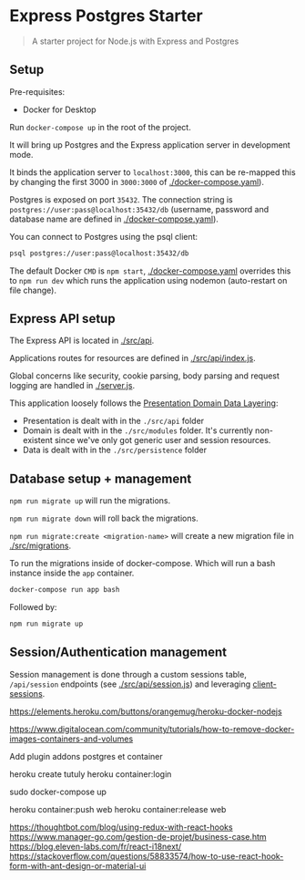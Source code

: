 # Express Postgres Starter

> A starter project for Node.js with Express and Postgres

## Setup

Pre-requisites:

- Docker for Desktop

Run `docker-compose up` in the root of the project.

It will bring up Postgres and the Express application server in development mode.

It binds the application server to `localhost:3000`, this can be re-mapped this by changing the first 3000 in `3000:3000` of [./docker-compose.yaml](./docker-compose.yaml)).

Postgres is exposed on port `35432`. The connection string is `postgres://user:pass@localhost:35432/db` (username, password and database name are defined in [./docker-compose.yaml](./docker-compose.yaml)).

You can connect to Postgres using the psql client:

```sh
psql postgres://user:pass@localhost:35432/db
```

The default Docker `CMD` is `npm start`, [./docker-compose.yaml](./docker-compose.yaml) overrides this to `npm run dev` which runs the application using nodemon (auto-restart on file change).


## Express API setup

The Express API is located in [./src/api](./src/api).

Applications routes for resources are defined in [./src/api/index.js](./src/api/index.js).

Global concerns like security, cookie parsing, body parsing and request logging are handled in [./server.js](./server.js).

This application loosely follows the [Presentation Domain Data Layering](https://www.martinfowler.com/bliki/PresentationDomainDataLayering.html):

- Presentation is dealt with in the `./src/api` folder
- Domain is dealt with in the `./src/modules` folder. It's currently non-existent since we've only got generic user and session resources.
- Data is dealt with in the `./src/persistence` folder

## Database setup + management

`npm run migrate up` will run the migrations.

`npm run migrate down` will roll back the migrations.

`npm run migrate:create <migration-name>`  will create a new migration file in [./src/migrations](./src/migrations).

To run the migrations inside of docker-compose. Which will run a bash instance inside the `app` container.
```sh
docker-compose run app bash
```

Followed by:
```sh
npm run migrate up
```

## Session/Authentication management

Session management is done through a custom sessions table, `/api/session` endpoints (see [./src/api/session.js](./src/api/session.js)) and leveraging [client-sessions](https://github.com/mozilla/node-client-sessions).




https://elements.heroku.com/buttons/orangemug/heroku-docker-nodejs




https://www.digitalocean.com/community/tutorials/how-to-remove-docker-images-containers-and-volumes


Add plugin addons postgres et container

heroku create tutuly
heroku container:login

sudo docker-compose up

heroku container:push web
heroku container:release web


https://thoughtbot.com/blog/using-redux-with-react-hooks
https://www.manager-go.com/gestion-de-projet/business-case.htm
https://blog.eleven-labs.com/fr/react-i18next/
https://stackoverflow.com/questions/58833574/how-to-use-react-hook-form-with-ant-design-or-material-ui